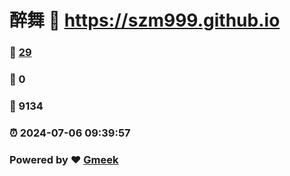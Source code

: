 # 醉舞 :link: https://szm999.github.io 
### :page_facing_up: [29](https://szm999.github.io/tag.html) 
### :speech_balloon: 0 
### :hibiscus: 9134 
### :alarm_clock: 2024-07-06 09:39:57 
### Powered by :heart: [Gmeek](https://github.com/Meekdai/Gmeek)
